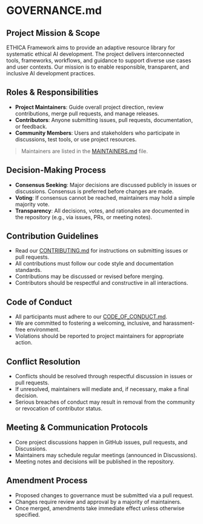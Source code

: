 # GOVERNANCE.md

## Project Mission & Scope

ETHICA Framework aims to provide an adaptive resource library for systematic ethical AI development. The project delivers interconnected tools, frameworks, workflows, and guidance to support diverse use cases and user contexts. Our mission is to enable responsible, transparent, and inclusive AI development practices.

## Roles & Responsibilities

- **Project Maintainers**: Guide overall project direction, review contributions, merge pull requests, and manage releases.
- **Contributors**: Anyone submitting issues, pull requests, documentation, or feedback.
- **Community Members**: Users and stakeholders who participate in discussions, test tools, or use project resources.

> Maintainers are listed in the [MAINTAINERS.md](MAINTAINERS.md) file.

## Decision-Making Process

- **Consensus Seeking**: Major decisions are discussed publicly in issues or discussions. Consensus is preferred before changes are made.
- **Voting**: If consensus cannot be reached, maintainers may hold a simple majority vote.
- **Transparency**: All decisions, votes, and rationales are documented in the repository (e.g., via issues, PRs, or meeting notes).

## Contribution Guidelines

- Read our [CONTRIBUTING.md](CONTRIBUTING.md) for instructions on submitting issues or pull requests.
- All contributions must follow our code style and documentation standards.
- Contributions may be discussed or revised before merging.
- Contributors should be respectful and constructive in all interactions.

## Code of Conduct

- All participants must adhere to our [CODE_OF_CONDUCT.md](CODE_OF_CONDUCT.md).
- We are committed to fostering a welcoming, inclusive, and harassment-free environment.
- Violations should be reported to project maintainers for appropriate action.

## Conflict Resolution

- Conflicts should be resolved through respectful discussion in issues or pull requests.
- If unresolved, maintainers will mediate and, if necessary, make a final decision.
- Serious breaches of conduct may result in removal from the community or revocation of contributor status.

## Meeting & Communication Protocols

- Core project discussions happen in GitHub issues, pull requests, and Discussions.
- Maintainers may schedule regular meetings (announced in Discussions).
- Meeting notes and decisions will be published in the repository.

## Amendment Process

- Proposed changes to governance must be submitted via a pull request.
- Changes require review and approval by a majority of maintainers.
- Once merged, amendments take immediate effect unless otherwise specified.
